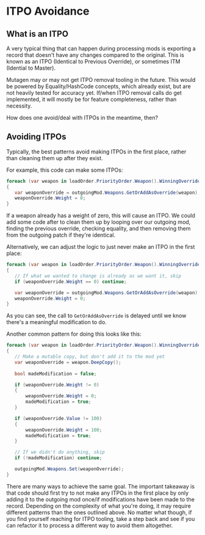 # ITPO Avoidance
## What is an ITPO
A very typical thing that can happen during processing mods is exporting a record that doesn't have any changes compared to the original.  This is known as an ITPO (Identical to Previous Override), or sometimes ITM (Idential to Master).

Mutagen may or may not get ITPO removal tooling in the future.  This would be powered by Equality/HashCode concepts, which already exist, but are not heavily tested for accuracy yet.  If/when ITPO removal calls do get implemented, it will mostly be for feature completeness, rather than necessity.

How does one avoid/deal with ITPOs in the meantime, then?

## Avoiding ITPOs

Typically, the best patterns avoid making ITPOs in the first place, rather than cleaning them up after they exist.

For example, this code can make some ITPOs:
```cs
foreach (var weapon in loadOrder.PriorityOrder.Weapon().WinningOverrides())
{
   var weaponOverride = outgoingMod.Weapons.GetOrAddAsOverride(weapon);
   weaponOverride.Weight = 0;
}
```
If a weapon already has a weight of zero, this will cause an ITPO.  We could add some code after to clean them up by looping over our outgoing mod, finding the previous override, checking equality, and then removing them from the outgoing patch if they're identical.

Alternatively, we can adjust the logic to just never make an ITPO in the first place:
```cs
foreach (var weapon in loadOrder.PriorityOrder.Weapon().WinningOverrides())
{
   // If what we wanted to change is already as we want it, skip
   if (weaponOverride.Weight == 0) continue;

   var weaponOverride = outgoingMod.Weapons.GetOrAddAsOverride(weapon);
   weaponOverride.Weight = 0;
}
```
As you can see, the call to `GetOrAddAsOverride` is delayed until we know there's a meaningful modification to do.

Another common pattern for doing this looks like this:
```cs
foreach (var weapon in loadOrder.PriorityOrder.Weapon().WinningOverrides())
{
   // Make a mutable copy, but don't add it to the mod yet
   var weaponOverride = weapon.DeepCopy();
   
   bool madeModification = false;

   if (weaponOverride.Weight != 0)
   {
       weaponOverride.Weight = 0;
       madeModification = true;
   }

   if (weaponOverride.Value != 100)
   {
       weaponOverride.Weight = 100;
       madeModification = true;
   }

   // If we didn't do anything, skip
   if (!madeModification) continue;

   outgoingMod.Weapons.Set(weaponOverride);
}
```

There are many ways to achieve the same goal.  The important takeaway is that code should first try to not make any ITPOs in the first place by only adding it to the outgoing mod once/if modifications have been made to the record.  Depending on the complexity of what you're doing, it may require different patterns than the ones outlined above.  No matter what though, if you find yourself reaching for ITPO tooling, take a step back and see if you can refactor it to process a different way to avoid them altogether.
